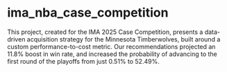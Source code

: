 # ima_nba_case_competition
This project, created for the IMA 2025 Case Competition, presents a data-driven acquisition strategy for the Minnesota Timberwolves, built around a custom performance-to-cost metric. Our recommendations projected an 11.8% boost in win rate, and increased the probability of advancing to the first round of the playoffs from just 0.51% to 52.49%.
